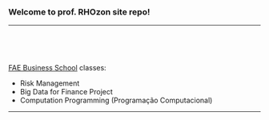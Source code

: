 ### Welcome to prof. RHOzon site repo!

***

&nbsp;

&nbsp;

 [FAE Business School](https://fae.edu/) classes:
 
  - Risk Management
  - Big Data for Finance Project
  - Computation Programming (Programação Computacional)
      


***
